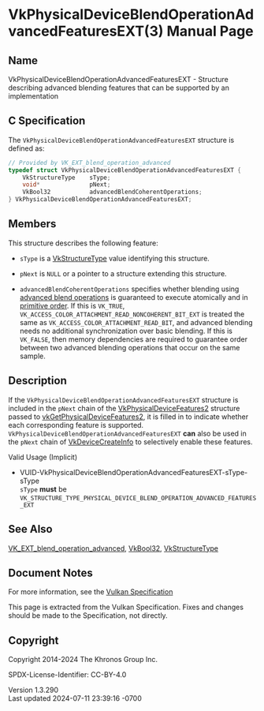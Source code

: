 # VkPhysicalDeviceBlendOperationAdvancedFeaturesEXT(3) Manual Page

## Name

VkPhysicalDeviceBlendOperationAdvancedFeaturesEXT - Structure describing
advanced blending features that can be supported by an implementation



## <a href="#_c_specification" class="anchor"></a>C Specification

The `VkPhysicalDeviceBlendOperationAdvancedFeaturesEXT` structure is
defined as:

``` c
// Provided by VK_EXT_blend_operation_advanced
typedef struct VkPhysicalDeviceBlendOperationAdvancedFeaturesEXT {
    VkStructureType    sType;
    void*              pNext;
    VkBool32           advancedBlendCoherentOperations;
} VkPhysicalDeviceBlendOperationAdvancedFeaturesEXT;
```

## <a href="#_members" class="anchor"></a>Members

This structure describes the following feature:

- `sType` is a [VkStructureType](https://registry.khronos.org/vulkan/specs/1.3-extensions/man/html/VkStructureType.html) value identifying
  this structure.

- `pNext` is `NULL` or a pointer to a structure extending this
  structure.

- <span id="features-advancedBlendCoherentOperations"></span>
  `advancedBlendCoherentOperations` specifies whether blending using <a
  href="https://registry.khronos.org/vulkan/specs/1.3-extensions/html/vkspec.html#framebuffer-blend-advanced"
  target="_blank" rel="noopener">advanced blend operations</a> is
  guaranteed to execute atomically and in <a
  href="https://registry.khronos.org/vulkan/specs/1.3-extensions/html/vkspec.html#drawing-primitive-order"
  target="_blank" rel="noopener">primitive order</a>. If this is
  `VK_TRUE`, `VK_ACCESS_COLOR_ATTACHMENT_READ_NONCOHERENT_BIT_EXT` is
  treated the same as `VK_ACCESS_COLOR_ATTACHMENT_READ_BIT`, and
  advanced blending needs no additional synchronization over basic
  blending. If this is `VK_FALSE`, then memory dependencies are required
  to guarantee order between two advanced blending operations that occur
  on the same sample.

## <a href="#_description" class="anchor"></a>Description

If the `VkPhysicalDeviceBlendOperationAdvancedFeaturesEXT` structure is
included in the `pNext` chain of the
[VkPhysicalDeviceFeatures2](https://registry.khronos.org/vulkan/specs/1.3-extensions/man/html/VkPhysicalDeviceFeatures2.html) structure
passed to
[vkGetPhysicalDeviceFeatures2](https://registry.khronos.org/vulkan/specs/1.3-extensions/man/html/vkGetPhysicalDeviceFeatures2.html), it is
filled in to indicate whether each corresponding feature is supported.
`VkPhysicalDeviceBlendOperationAdvancedFeaturesEXT` **can** also be used
in the `pNext` chain of [VkDeviceCreateInfo](https://registry.khronos.org/vulkan/specs/1.3-extensions/man/html/VkDeviceCreateInfo.html) to
selectively enable these features.

Valid Usage (Implicit)

- <a
  href="#VUID-VkPhysicalDeviceBlendOperationAdvancedFeaturesEXT-sType-sType"
  id="VUID-VkPhysicalDeviceBlendOperationAdvancedFeaturesEXT-sType-sType"></a>
  VUID-VkPhysicalDeviceBlendOperationAdvancedFeaturesEXT-sType-sType  
  `sType` **must** be
  `VK_STRUCTURE_TYPE_PHYSICAL_DEVICE_BLEND_OPERATION_ADVANCED_FEATURES_EXT`

## <a href="#_see_also" class="anchor"></a>See Also

[VK_EXT_blend_operation_advanced](https://registry.khronos.org/vulkan/specs/1.3-extensions/man/html/VK_EXT_blend_operation_advanced.html),
[VkBool32](https://registry.khronos.org/vulkan/specs/1.3-extensions/man/html/VkBool32.html), [VkStructureType](https://registry.khronos.org/vulkan/specs/1.3-extensions/man/html/VkStructureType.html)

## <a href="#_document_notes" class="anchor"></a>Document Notes

For more information, see the <a
href="https://registry.khronos.org/vulkan/specs/1.3-extensions/html/vkspec.html#VkPhysicalDeviceBlendOperationAdvancedFeaturesEXT"
target="_blank" rel="noopener">Vulkan Specification</a>

This page is extracted from the Vulkan Specification. Fixes and changes
should be made to the Specification, not directly.

## <a href="#_copyright" class="anchor"></a>Copyright

Copyright 2014-2024 The Khronos Group Inc.

SPDX-License-Identifier: CC-BY-4.0

Version 1.3.290  
Last updated 2024-07-11 23:39:16 -0700

